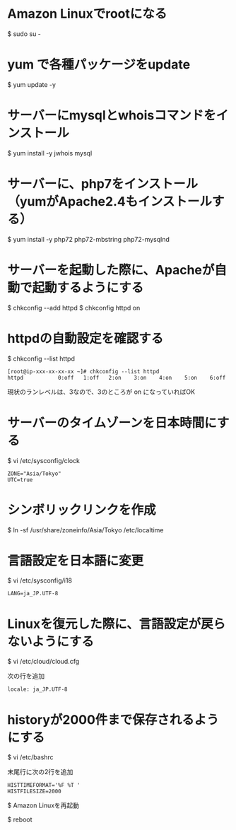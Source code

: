# Amazon Linuxでrootになる

$ sudo su -

# yum で各種パッケージをupdate

$ yum update -y

# サーバーにmysqlとwhoisコマンドをインストール

$ yum install -y jwhois mysql

# サーバーに、php7をインストール（yumがApache2.4もインストールする）

$ yum install -y php72 php72-mbstring php72-mysqlnd

# サーバーを起動した際に、Apacheが自動で起動するようにする

$ chkconfig --add httpd
$ chkconfig httpd on

# httpdの自動設定を確認する

$ chkconfig --list httpd


```
[root@ip-xxx-xx-xx-xx ~]# chkconfig --list httpd
httpd          	0:off	1:off	2:on	3:on	4:on	5:on	6:off
```

現状のランレベルは、3なので、3のところが on になっていればOK

# サーバーのタイムゾーンを日本時間にする

$ vi /etc/sysconfig/clock

```
ZONE="Asia/Tokyo"
UTC=true
```

# シンボリックリンクを作成

$ ln -sf /usr/share/zoneinfo/Asia/Tokyo /etc/localtime

# 言語設定を日本語に変更

$ vi /etc/sysconfig/i18

```
LANG=ja_JP.UTF-8
```

# Linuxを復元した際に、言語設定が戻らないようにする

$ vi /etc/cloud/cloud.cfg

次の行を追加

```
locale: ja_JP.UTF-8
```

# historyが2000件まで保存されるようにする

$ vi /etc/bashrc

末尾行に次の2行を追加

```
HISTTIMEFORMAT='%F %T '
HISTFILESIZE=2000
```

$ Amazon Linuxを再起動

$ reboot


